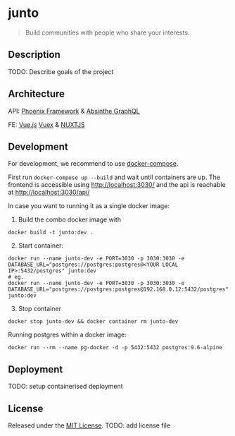 # junto

> Build communities with people who share your interests.


## Description

TODO: Describe goals of the project


## Architecture

API: [Phoenix Framework]() & [Absinthe GraphQL]()

FE: [Vue.js]() [Vuex]() & [NUXTJS]()


## Development

For development, we recommend to use [docker-compose](https://docs.docker.com/compose/).

First run `docker-compose up --build` and wait until containers are up.
The frontend is accessible using [http://localhost:3030/](http://localhost:3030/) and the api is reachable at [http://localhost:3030/api/](http://localhost:3030/api/)

In case you want to running it as a single docker image:

1) Build the combo docker image with

```shell
docker build -t junto:dev .
```

2) Start container:

```shell
docker run --name junto-dev -e PORT=3030 -p 3030:3030 -e DATABASE_URL="postgres://postgres:postgres@<YOUR LOCAL IP>:5432/postgres" junto:dev
# eg.
docker run --name junto-dev -e PORT=3030 -p 3030:3030 -e DATABASE_URL="postgres://postgres:postgres@192.168.0.12:5432/postgres" junto:dev
```

3) Stop container

```shell
docker stop junto-dev && docker container rm junto-dev
```

Running postgres within a docker image:

```shell
docker run --rm --name pg-docker -d -p 5432:5432 postgres:9.6-alpine
```

## Deployment

TODO: setup containerised deployment


## License
Released under the [MIT License](./LICENSE).
TODO: add license file


[Phoenix Framework]: https://www.phoenixframework.org
[Absinthe GraphQL]: https://github.com/absinthe-graphql/absinthe
[Vue.js]: https://vuejs.org
[Vuex]: https://vuex.vuejs.org
[NUXTJS]: https://nuxtjs.org
